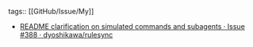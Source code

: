 tags:: [[GitHub/Issue/My]]

- [README clarification on simulated commands and subagents · Issue #388 · dyoshikawa/rulesync](https://github.com/dyoshikawa/rulesync/issues/388)